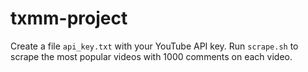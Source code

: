 # txmm-project
Create a file `api_key.txt` with your YouTube API key.
Run `scrape.sh` to scrape the most popular videos with 1000 comments on each video.